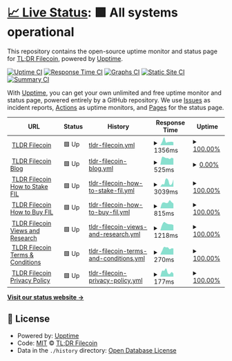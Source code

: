 # [📈 Live Status](https://tl-dr-filecoin.github.io/site-status-monitoring): <!--live status--> **🟩 All systems operational**

This repository contains the open-source uptime monitor and status page for [TL;DR Filecoin](https://filecointldr.io), powered by [Upptime](https://github.com/upptime/upptime).

[![Uptime CI](https://github.com/tl-dr-filecoin/site-status-monitoring/workflows/Uptime%20CI/badge.svg)](https://github.com/tl-dr-filecoin/site-status-monitoring/actions?query=workflow%3A%22Uptime+CI%22)
[![Response Time CI](https://github.com/tl-dr-filecoin/site-status-monitoring/workflows/Response%20Time%20CI/badge.svg)](https://github.com/tl-dr-filecoin/site-status-monitoring/actions?query=workflow%3A%22Response+Time+CI%22)
[![Graphs CI](https://github.com/tl-dr-filecoin/site-status-monitoring/workflows/Graphs%20CI/badge.svg)](https://github.com/tl-dr-filecoin/site-status-monitoring/actions?query=workflow%3A%22Graphs+CI%22)
[![Static Site CI](https://github.com/tl-dr-filecoin/site-status-monitoring/workflows/Static%20Site%20CI/badge.svg)](https://github.com/tl-dr-filecoin/site-status-monitoring/actions?query=workflow%3A%22Static+Site+CI%22)
[![Summary CI](https://github.com/tl-dr-filecoin/site-status-monitoring/workflows/Summary%20CI/badge.svg)](https://github.com/tl-dr-filecoin/site-status-monitoring/actions?query=workflow%3A%22Summary+CI%22)

With [Upptime](https://upptime.js.org), you can get your own unlimited and free uptime monitor and status page, powered entirely by a GitHub repository. We use [Issues](https://github.com/tl-dr-filecoin/site-status-monitoring/issues) as incident reports, [Actions](https://github.com/tl-dr-filecoin/site-status-monitoring/actions) as uptime monitors, and [Pages](https://tl-dr-filecoin.github.io/site-status-monitoring) for the status page.

<!--start: status pages-->
<!-- This summary is generated by Upptime (https://github.com/upptime/upptime) -->
<!-- Do not edit this manually, your changes will be overwritten -->
<!-- prettier-ignore -->
| URL | Status | History | Response Time | Uptime |
| --- | ------ | ------- | ------------- | ------ |
| <img alt="" src="https://icons.duckduckgo.com/ip3/www.filecointldr.io.ico" height="13"> [TLDR Filecoin](https://www.filecointldr.io) | 🟩 Up | [tldr-filecoin.yml](https://github.com/TL-DR-Filecoin/site-status-monitoring/commits/HEAD/history/tldr-filecoin.yml) | <details><summary><img alt="Response time graph" src="./graphs/tldr-filecoin/response-time-week.png" height="20"> 1356ms</summary><br><a href="https://tl-dr-filecoin.github.io/site-status-monitoring/history/tldr-filecoin"><img alt="Response time 985" src="https://img.shields.io/endpoint?url=https%3A%2F%2Fraw.githubusercontent.com%2FTL-DR-Filecoin%2Fsite-status-monitoring%2FHEAD%2Fapi%2Ftldr-filecoin%2Fresponse-time.json"></a><br><a href="https://tl-dr-filecoin.github.io/site-status-monitoring/history/tldr-filecoin"><img alt="24-hour response time 1536" src="https://img.shields.io/endpoint?url=https%3A%2F%2Fraw.githubusercontent.com%2FTL-DR-Filecoin%2Fsite-status-monitoring%2FHEAD%2Fapi%2Ftldr-filecoin%2Fresponse-time-day.json"></a><br><a href="https://tl-dr-filecoin.github.io/site-status-monitoring/history/tldr-filecoin"><img alt="7-day response time 1356" src="https://img.shields.io/endpoint?url=https%3A%2F%2Fraw.githubusercontent.com%2FTL-DR-Filecoin%2Fsite-status-monitoring%2FHEAD%2Fapi%2Ftldr-filecoin%2Fresponse-time-week.json"></a><br><a href="https://tl-dr-filecoin.github.io/site-status-monitoring/history/tldr-filecoin"><img alt="30-day response time 1191" src="https://img.shields.io/endpoint?url=https%3A%2F%2Fraw.githubusercontent.com%2FTL-DR-Filecoin%2Fsite-status-monitoring%2FHEAD%2Fapi%2Ftldr-filecoin%2Fresponse-time-month.json"></a><br><a href="https://tl-dr-filecoin.github.io/site-status-monitoring/history/tldr-filecoin"><img alt="1-year response time 985" src="https://img.shields.io/endpoint?url=https%3A%2F%2Fraw.githubusercontent.com%2FTL-DR-Filecoin%2Fsite-status-monitoring%2FHEAD%2Fapi%2Ftldr-filecoin%2Fresponse-time-year.json"></a></details> | <details><summary><a href="https://tl-dr-filecoin.github.io/site-status-monitoring/history/tldr-filecoin">100.00%</a></summary><a href="https://tl-dr-filecoin.github.io/site-status-monitoring/history/tldr-filecoin"><img alt="All-time uptime 100.00%" src="https://img.shields.io/endpoint?url=https%3A%2F%2Fraw.githubusercontent.com%2FTL-DR-Filecoin%2Fsite-status-monitoring%2FHEAD%2Fapi%2Ftldr-filecoin%2Fuptime.json"></a><br><a href="https://tl-dr-filecoin.github.io/site-status-monitoring/history/tldr-filecoin"><img alt="24-hour uptime 100.00%" src="https://img.shields.io/endpoint?url=https%3A%2F%2Fraw.githubusercontent.com%2FTL-DR-Filecoin%2Fsite-status-monitoring%2FHEAD%2Fapi%2Ftldr-filecoin%2Fuptime-day.json"></a><br><a href="https://tl-dr-filecoin.github.io/site-status-monitoring/history/tldr-filecoin"><img alt="7-day uptime 100.00%" src="https://img.shields.io/endpoint?url=https%3A%2F%2Fraw.githubusercontent.com%2FTL-DR-Filecoin%2Fsite-status-monitoring%2FHEAD%2Fapi%2Ftldr-filecoin%2Fuptime-week.json"></a><br><a href="https://tl-dr-filecoin.github.io/site-status-monitoring/history/tldr-filecoin"><img alt="30-day uptime 100.00%" src="https://img.shields.io/endpoint?url=https%3A%2F%2Fraw.githubusercontent.com%2FTL-DR-Filecoin%2Fsite-status-monitoring%2FHEAD%2Fapi%2Ftldr-filecoin%2Fuptime-month.json"></a><br><a href="https://tl-dr-filecoin.github.io/site-status-monitoring/history/tldr-filecoin"><img alt="1-year uptime 100.00%" src="https://img.shields.io/endpoint?url=https%3A%2F%2Fraw.githubusercontent.com%2FTL-DR-Filecoin%2Fsite-status-monitoring%2FHEAD%2Fapi%2Ftldr-filecoin%2Fuptime-year.json"></a></details>
| <img alt="" src="https://icons.duckduckgo.com/ip3/www.filecointldr.io.ico" height="13"> [TLDR Filecoin Blog](https://www.filecointldr.io/blog) | 🟩 Up | [tldr-filecoin-blog.yml](https://github.com/TL-DR-Filecoin/site-status-monitoring/commits/HEAD/history/tldr-filecoin-blog.yml) | <details><summary><img alt="Response time graph" src="./graphs/tldr-filecoin-blog/response-time-week.png" height="20"> 525ms</summary><br><a href="https://tl-dr-filecoin.github.io/site-status-monitoring/history/tldr-filecoin-blog"><img alt="Response time 631" src="https://img.shields.io/endpoint?url=https%3A%2F%2Fraw.githubusercontent.com%2FTL-DR-Filecoin%2Fsite-status-monitoring%2FHEAD%2Fapi%2Ftldr-filecoin-blog%2Fresponse-time.json"></a><br><a href="https://tl-dr-filecoin.github.io/site-status-monitoring/history/tldr-filecoin-blog"><img alt="24-hour response time 537" src="https://img.shields.io/endpoint?url=https%3A%2F%2Fraw.githubusercontent.com%2FTL-DR-Filecoin%2Fsite-status-monitoring%2FHEAD%2Fapi%2Ftldr-filecoin-blog%2Fresponse-time-day.json"></a><br><a href="https://tl-dr-filecoin.github.io/site-status-monitoring/history/tldr-filecoin-blog"><img alt="7-day response time 525" src="https://img.shields.io/endpoint?url=https%3A%2F%2Fraw.githubusercontent.com%2FTL-DR-Filecoin%2Fsite-status-monitoring%2FHEAD%2Fapi%2Ftldr-filecoin-blog%2Fresponse-time-week.json"></a><br><a href="https://tl-dr-filecoin.github.io/site-status-monitoring/history/tldr-filecoin-blog"><img alt="30-day response time 529" src="https://img.shields.io/endpoint?url=https%3A%2F%2Fraw.githubusercontent.com%2FTL-DR-Filecoin%2Fsite-status-monitoring%2FHEAD%2Fapi%2Ftldr-filecoin-blog%2Fresponse-time-month.json"></a><br><a href="https://tl-dr-filecoin.github.io/site-status-monitoring/history/tldr-filecoin-blog"><img alt="1-year response time 631" src="https://img.shields.io/endpoint?url=https%3A%2F%2Fraw.githubusercontent.com%2FTL-DR-Filecoin%2Fsite-status-monitoring%2FHEAD%2Fapi%2Ftldr-filecoin-blog%2Fresponse-time-year.json"></a></details> | <details><summary><a href="https://tl-dr-filecoin.github.io/site-status-monitoring/history/tldr-filecoin-blog">0.00%</a></summary><a href="https://tl-dr-filecoin.github.io/site-status-monitoring/history/tldr-filecoin-blog"><img alt="All-time uptime 7.00%" src="https://img.shields.io/endpoint?url=https%3A%2F%2Fraw.githubusercontent.com%2FTL-DR-Filecoin%2Fsite-status-monitoring%2FHEAD%2Fapi%2Ftldr-filecoin-blog%2Fuptime.json"></a><br><a href="https://tl-dr-filecoin.github.io/site-status-monitoring/history/tldr-filecoin-blog"><img alt="24-hour uptime 0.00%" src="https://img.shields.io/endpoint?url=https%3A%2F%2Fraw.githubusercontent.com%2FTL-DR-Filecoin%2Fsite-status-monitoring%2FHEAD%2Fapi%2Ftldr-filecoin-blog%2Fuptime-day.json"></a><br><a href="https://tl-dr-filecoin.github.io/site-status-monitoring/history/tldr-filecoin-blog"><img alt="7-day uptime 0.00%" src="https://img.shields.io/endpoint?url=https%3A%2F%2Fraw.githubusercontent.com%2FTL-DR-Filecoin%2Fsite-status-monitoring%2FHEAD%2Fapi%2Ftldr-filecoin-blog%2Fuptime-week.json"></a><br><a href="https://tl-dr-filecoin.github.io/site-status-monitoring/history/tldr-filecoin-blog"><img alt="30-day uptime 0.00%" src="https://img.shields.io/endpoint?url=https%3A%2F%2Fraw.githubusercontent.com%2FTL-DR-Filecoin%2Fsite-status-monitoring%2FHEAD%2Fapi%2Ftldr-filecoin-blog%2Fuptime-month.json"></a><br><a href="https://tl-dr-filecoin.github.io/site-status-monitoring/history/tldr-filecoin-blog"><img alt="1-year uptime 7.00%" src="https://img.shields.io/endpoint?url=https%3A%2F%2Fraw.githubusercontent.com%2FTL-DR-Filecoin%2Fsite-status-monitoring%2FHEAD%2Fapi%2Ftldr-filecoin-blog%2Fuptime-year.json"></a></details>
| <img alt="" src="https://icons.duckduckgo.com/ip3/www.filecointldr.io.ico" height="13"> [TLDR Filecoin How to Stake FIL](https://www.filecointldr.io/how-to-stake-filecoin) | 🟩 Up | [tldr-filecoin-how-to-stake-fil.yml](https://github.com/TL-DR-Filecoin/site-status-monitoring/commits/HEAD/history/tldr-filecoin-how-to-stake-fil.yml) | <details><summary><img alt="Response time graph" src="./graphs/tldr-filecoin-how-to-stake-fil/response-time-week.png" height="20"> 3039ms</summary><br><a href="https://tl-dr-filecoin.github.io/site-status-monitoring/history/tldr-filecoin-how-to-stake-fil"><img alt="Response time 2881" src="https://img.shields.io/endpoint?url=https%3A%2F%2Fraw.githubusercontent.com%2FTL-DR-Filecoin%2Fsite-status-monitoring%2FHEAD%2Fapi%2Ftldr-filecoin-how-to-stake-fil%2Fresponse-time.json"></a><br><a href="https://tl-dr-filecoin.github.io/site-status-monitoring/history/tldr-filecoin-how-to-stake-fil"><img alt="24-hour response time 1477" src="https://img.shields.io/endpoint?url=https%3A%2F%2Fraw.githubusercontent.com%2FTL-DR-Filecoin%2Fsite-status-monitoring%2FHEAD%2Fapi%2Ftldr-filecoin-how-to-stake-fil%2Fresponse-time-day.json"></a><br><a href="https://tl-dr-filecoin.github.io/site-status-monitoring/history/tldr-filecoin-how-to-stake-fil"><img alt="7-day response time 3039" src="https://img.shields.io/endpoint?url=https%3A%2F%2Fraw.githubusercontent.com%2FTL-DR-Filecoin%2Fsite-status-monitoring%2FHEAD%2Fapi%2Ftldr-filecoin-how-to-stake-fil%2Fresponse-time-week.json"></a><br><a href="https://tl-dr-filecoin.github.io/site-status-monitoring/history/tldr-filecoin-how-to-stake-fil"><img alt="30-day response time 2700" src="https://img.shields.io/endpoint?url=https%3A%2F%2Fraw.githubusercontent.com%2FTL-DR-Filecoin%2Fsite-status-monitoring%2FHEAD%2Fapi%2Ftldr-filecoin-how-to-stake-fil%2Fresponse-time-month.json"></a><br><a href="https://tl-dr-filecoin.github.io/site-status-monitoring/history/tldr-filecoin-how-to-stake-fil"><img alt="1-year response time 2881" src="https://img.shields.io/endpoint?url=https%3A%2F%2Fraw.githubusercontent.com%2FTL-DR-Filecoin%2Fsite-status-monitoring%2FHEAD%2Fapi%2Ftldr-filecoin-how-to-stake-fil%2Fresponse-time-year.json"></a></details> | <details><summary><a href="https://tl-dr-filecoin.github.io/site-status-monitoring/history/tldr-filecoin-how-to-stake-fil">100.00%</a></summary><a href="https://tl-dr-filecoin.github.io/site-status-monitoring/history/tldr-filecoin-how-to-stake-fil"><img alt="All-time uptime 100.00%" src="https://img.shields.io/endpoint?url=https%3A%2F%2Fraw.githubusercontent.com%2FTL-DR-Filecoin%2Fsite-status-monitoring%2FHEAD%2Fapi%2Ftldr-filecoin-how-to-stake-fil%2Fuptime.json"></a><br><a href="https://tl-dr-filecoin.github.io/site-status-monitoring/history/tldr-filecoin-how-to-stake-fil"><img alt="24-hour uptime 100.00%" src="https://img.shields.io/endpoint?url=https%3A%2F%2Fraw.githubusercontent.com%2FTL-DR-Filecoin%2Fsite-status-monitoring%2FHEAD%2Fapi%2Ftldr-filecoin-how-to-stake-fil%2Fuptime-day.json"></a><br><a href="https://tl-dr-filecoin.github.io/site-status-monitoring/history/tldr-filecoin-how-to-stake-fil"><img alt="7-day uptime 100.00%" src="https://img.shields.io/endpoint?url=https%3A%2F%2Fraw.githubusercontent.com%2FTL-DR-Filecoin%2Fsite-status-monitoring%2FHEAD%2Fapi%2Ftldr-filecoin-how-to-stake-fil%2Fuptime-week.json"></a><br><a href="https://tl-dr-filecoin.github.io/site-status-monitoring/history/tldr-filecoin-how-to-stake-fil"><img alt="30-day uptime 100.00%" src="https://img.shields.io/endpoint?url=https%3A%2F%2Fraw.githubusercontent.com%2FTL-DR-Filecoin%2Fsite-status-monitoring%2FHEAD%2Fapi%2Ftldr-filecoin-how-to-stake-fil%2Fuptime-month.json"></a><br><a href="https://tl-dr-filecoin.github.io/site-status-monitoring/history/tldr-filecoin-how-to-stake-fil"><img alt="1-year uptime 100.00%" src="https://img.shields.io/endpoint?url=https%3A%2F%2Fraw.githubusercontent.com%2FTL-DR-Filecoin%2Fsite-status-monitoring%2FHEAD%2Fapi%2Ftldr-filecoin-how-to-stake-fil%2Fuptime-year.json"></a></details>
| <img alt="" src="https://icons.duckduckgo.com/ip3/www.filecointldr.io.ico" height="13"> [TLDR Filecoin How to Buy FIL](https://www.filecointldr.io/how-to-buy-filecoin) | 🟩 Up | [tldr-filecoin-how-to-buy-fil.yml](https://github.com/TL-DR-Filecoin/site-status-monitoring/commits/HEAD/history/tldr-filecoin-how-to-buy-fil.yml) | <details><summary><img alt="Response time graph" src="./graphs/tldr-filecoin-how-to-buy-fil/response-time-week.png" height="20"> 815ms</summary><br><a href="https://tl-dr-filecoin.github.io/site-status-monitoring/history/tldr-filecoin-how-to-buy-fil"><img alt="Response time 578" src="https://img.shields.io/endpoint?url=https%3A%2F%2Fraw.githubusercontent.com%2FTL-DR-Filecoin%2Fsite-status-monitoring%2FHEAD%2Fapi%2Ftldr-filecoin-how-to-buy-fil%2Fresponse-time.json"></a><br><a href="https://tl-dr-filecoin.github.io/site-status-monitoring/history/tldr-filecoin-how-to-buy-fil"><img alt="24-hour response time 809" src="https://img.shields.io/endpoint?url=https%3A%2F%2Fraw.githubusercontent.com%2FTL-DR-Filecoin%2Fsite-status-monitoring%2FHEAD%2Fapi%2Ftldr-filecoin-how-to-buy-fil%2Fresponse-time-day.json"></a><br><a href="https://tl-dr-filecoin.github.io/site-status-monitoring/history/tldr-filecoin-how-to-buy-fil"><img alt="7-day response time 815" src="https://img.shields.io/endpoint?url=https%3A%2F%2Fraw.githubusercontent.com%2FTL-DR-Filecoin%2Fsite-status-monitoring%2FHEAD%2Fapi%2Ftldr-filecoin-how-to-buy-fil%2Fresponse-time-week.json"></a><br><a href="https://tl-dr-filecoin.github.io/site-status-monitoring/history/tldr-filecoin-how-to-buy-fil"><img alt="30-day response time 693" src="https://img.shields.io/endpoint?url=https%3A%2F%2Fraw.githubusercontent.com%2FTL-DR-Filecoin%2Fsite-status-monitoring%2FHEAD%2Fapi%2Ftldr-filecoin-how-to-buy-fil%2Fresponse-time-month.json"></a><br><a href="https://tl-dr-filecoin.github.io/site-status-monitoring/history/tldr-filecoin-how-to-buy-fil"><img alt="1-year response time 578" src="https://img.shields.io/endpoint?url=https%3A%2F%2Fraw.githubusercontent.com%2FTL-DR-Filecoin%2Fsite-status-monitoring%2FHEAD%2Fapi%2Ftldr-filecoin-how-to-buy-fil%2Fresponse-time-year.json"></a></details> | <details><summary><a href="https://tl-dr-filecoin.github.io/site-status-monitoring/history/tldr-filecoin-how-to-buy-fil">100.00%</a></summary><a href="https://tl-dr-filecoin.github.io/site-status-monitoring/history/tldr-filecoin-how-to-buy-fil"><img alt="All-time uptime 100.00%" src="https://img.shields.io/endpoint?url=https%3A%2F%2Fraw.githubusercontent.com%2FTL-DR-Filecoin%2Fsite-status-monitoring%2FHEAD%2Fapi%2Ftldr-filecoin-how-to-buy-fil%2Fuptime.json"></a><br><a href="https://tl-dr-filecoin.github.io/site-status-monitoring/history/tldr-filecoin-how-to-buy-fil"><img alt="24-hour uptime 100.00%" src="https://img.shields.io/endpoint?url=https%3A%2F%2Fraw.githubusercontent.com%2FTL-DR-Filecoin%2Fsite-status-monitoring%2FHEAD%2Fapi%2Ftldr-filecoin-how-to-buy-fil%2Fuptime-day.json"></a><br><a href="https://tl-dr-filecoin.github.io/site-status-monitoring/history/tldr-filecoin-how-to-buy-fil"><img alt="7-day uptime 100.00%" src="https://img.shields.io/endpoint?url=https%3A%2F%2Fraw.githubusercontent.com%2FTL-DR-Filecoin%2Fsite-status-monitoring%2FHEAD%2Fapi%2Ftldr-filecoin-how-to-buy-fil%2Fuptime-week.json"></a><br><a href="https://tl-dr-filecoin.github.io/site-status-monitoring/history/tldr-filecoin-how-to-buy-fil"><img alt="30-day uptime 100.00%" src="https://img.shields.io/endpoint?url=https%3A%2F%2Fraw.githubusercontent.com%2FTL-DR-Filecoin%2Fsite-status-monitoring%2FHEAD%2Fapi%2Ftldr-filecoin-how-to-buy-fil%2Fuptime-month.json"></a><br><a href="https://tl-dr-filecoin.github.io/site-status-monitoring/history/tldr-filecoin-how-to-buy-fil"><img alt="1-year uptime 100.00%" src="https://img.shields.io/endpoint?url=https%3A%2F%2Fraw.githubusercontent.com%2FTL-DR-Filecoin%2Fsite-status-monitoring%2FHEAD%2Fapi%2Ftldr-filecoin-how-to-buy-fil%2Fuptime-year.json"></a></details>
| <img alt="" src="https://icons.duckduckgo.com/ip3/www.filecointldr.io.ico" height="13"> [TLDR Filecoin Views and Research](https://www.filecointldr.io/views-and-research) | 🟩 Up | [tldr-filecoin-views-and-research.yml](https://github.com/TL-DR-Filecoin/site-status-monitoring/commits/HEAD/history/tldr-filecoin-views-and-research.yml) | <details><summary><img alt="Response time graph" src="./graphs/tldr-filecoin-views-and-research/response-time-week.png" height="20"> 1218ms</summary><br><a href="https://tl-dr-filecoin.github.io/site-status-monitoring/history/tldr-filecoin-views-and-research"><img alt="Response time 1338" src="https://img.shields.io/endpoint?url=https%3A%2F%2Fraw.githubusercontent.com%2FTL-DR-Filecoin%2Fsite-status-monitoring%2FHEAD%2Fapi%2Ftldr-filecoin-views-and-research%2Fresponse-time.json"></a><br><a href="https://tl-dr-filecoin.github.io/site-status-monitoring/history/tldr-filecoin-views-and-research"><img alt="24-hour response time 1299" src="https://img.shields.io/endpoint?url=https%3A%2F%2Fraw.githubusercontent.com%2FTL-DR-Filecoin%2Fsite-status-monitoring%2FHEAD%2Fapi%2Ftldr-filecoin-views-and-research%2Fresponse-time-day.json"></a><br><a href="https://tl-dr-filecoin.github.io/site-status-monitoring/history/tldr-filecoin-views-and-research"><img alt="7-day response time 1218" src="https://img.shields.io/endpoint?url=https%3A%2F%2Fraw.githubusercontent.com%2FTL-DR-Filecoin%2Fsite-status-monitoring%2FHEAD%2Fapi%2Ftldr-filecoin-views-and-research%2Fresponse-time-week.json"></a><br><a href="https://tl-dr-filecoin.github.io/site-status-monitoring/history/tldr-filecoin-views-and-research"><img alt="30-day response time 1196" src="https://img.shields.io/endpoint?url=https%3A%2F%2Fraw.githubusercontent.com%2FTL-DR-Filecoin%2Fsite-status-monitoring%2FHEAD%2Fapi%2Ftldr-filecoin-views-and-research%2Fresponse-time-month.json"></a><br><a href="https://tl-dr-filecoin.github.io/site-status-monitoring/history/tldr-filecoin-views-and-research"><img alt="1-year response time 1338" src="https://img.shields.io/endpoint?url=https%3A%2F%2Fraw.githubusercontent.com%2FTL-DR-Filecoin%2Fsite-status-monitoring%2FHEAD%2Fapi%2Ftldr-filecoin-views-and-research%2Fresponse-time-year.json"></a></details> | <details><summary><a href="https://tl-dr-filecoin.github.io/site-status-monitoring/history/tldr-filecoin-views-and-research">100.00%</a></summary><a href="https://tl-dr-filecoin.github.io/site-status-monitoring/history/tldr-filecoin-views-and-research"><img alt="All-time uptime 100.00%" src="https://img.shields.io/endpoint?url=https%3A%2F%2Fraw.githubusercontent.com%2FTL-DR-Filecoin%2Fsite-status-monitoring%2FHEAD%2Fapi%2Ftldr-filecoin-views-and-research%2Fuptime.json"></a><br><a href="https://tl-dr-filecoin.github.io/site-status-monitoring/history/tldr-filecoin-views-and-research"><img alt="24-hour uptime 100.00%" src="https://img.shields.io/endpoint?url=https%3A%2F%2Fraw.githubusercontent.com%2FTL-DR-Filecoin%2Fsite-status-monitoring%2FHEAD%2Fapi%2Ftldr-filecoin-views-and-research%2Fuptime-day.json"></a><br><a href="https://tl-dr-filecoin.github.io/site-status-monitoring/history/tldr-filecoin-views-and-research"><img alt="7-day uptime 100.00%" src="https://img.shields.io/endpoint?url=https%3A%2F%2Fraw.githubusercontent.com%2FTL-DR-Filecoin%2Fsite-status-monitoring%2FHEAD%2Fapi%2Ftldr-filecoin-views-and-research%2Fuptime-week.json"></a><br><a href="https://tl-dr-filecoin.github.io/site-status-monitoring/history/tldr-filecoin-views-and-research"><img alt="30-day uptime 100.00%" src="https://img.shields.io/endpoint?url=https%3A%2F%2Fraw.githubusercontent.com%2FTL-DR-Filecoin%2Fsite-status-monitoring%2FHEAD%2Fapi%2Ftldr-filecoin-views-and-research%2Fuptime-month.json"></a><br><a href="https://tl-dr-filecoin.github.io/site-status-monitoring/history/tldr-filecoin-views-and-research"><img alt="1-year uptime 100.00%" src="https://img.shields.io/endpoint?url=https%3A%2F%2Fraw.githubusercontent.com%2FTL-DR-Filecoin%2Fsite-status-monitoring%2FHEAD%2Fapi%2Ftldr-filecoin-views-and-research%2Fuptime-year.json"></a></details>
| <img alt="" src="https://icons.duckduckgo.com/ip3/www.filecointldr.io.ico" height="13"> [TLDR Filecoin Terms & Conditions](https://www.filecointldr.io/terms) | 🟩 Up | [tldr-filecoin-terms-and-conditions.yml](https://github.com/TL-DR-Filecoin/site-status-monitoring/commits/HEAD/history/tldr-filecoin-terms-and-conditions.yml) | <details><summary><img alt="Response time graph" src="./graphs/tldr-filecoin-terms-and-conditions/response-time-week.png" height="20"> 270ms</summary><br><a href="https://tl-dr-filecoin.github.io/site-status-monitoring/history/tldr-filecoin-terms-and-conditions"><img alt="Response time 266" src="https://img.shields.io/endpoint?url=https%3A%2F%2Fraw.githubusercontent.com%2FTL-DR-Filecoin%2Fsite-status-monitoring%2FHEAD%2Fapi%2Ftldr-filecoin-terms-and-conditions%2Fresponse-time.json"></a><br><a href="https://tl-dr-filecoin.github.io/site-status-monitoring/history/tldr-filecoin-terms-and-conditions"><img alt="24-hour response time 304" src="https://img.shields.io/endpoint?url=https%3A%2F%2Fraw.githubusercontent.com%2FTL-DR-Filecoin%2Fsite-status-monitoring%2FHEAD%2Fapi%2Ftldr-filecoin-terms-and-conditions%2Fresponse-time-day.json"></a><br><a href="https://tl-dr-filecoin.github.io/site-status-monitoring/history/tldr-filecoin-terms-and-conditions"><img alt="7-day response time 270" src="https://img.shields.io/endpoint?url=https%3A%2F%2Fraw.githubusercontent.com%2FTL-DR-Filecoin%2Fsite-status-monitoring%2FHEAD%2Fapi%2Ftldr-filecoin-terms-and-conditions%2Fresponse-time-week.json"></a><br><a href="https://tl-dr-filecoin.github.io/site-status-monitoring/history/tldr-filecoin-terms-and-conditions"><img alt="30-day response time 254" src="https://img.shields.io/endpoint?url=https%3A%2F%2Fraw.githubusercontent.com%2FTL-DR-Filecoin%2Fsite-status-monitoring%2FHEAD%2Fapi%2Ftldr-filecoin-terms-and-conditions%2Fresponse-time-month.json"></a><br><a href="https://tl-dr-filecoin.github.io/site-status-monitoring/history/tldr-filecoin-terms-and-conditions"><img alt="1-year response time 266" src="https://img.shields.io/endpoint?url=https%3A%2F%2Fraw.githubusercontent.com%2FTL-DR-Filecoin%2Fsite-status-monitoring%2FHEAD%2Fapi%2Ftldr-filecoin-terms-and-conditions%2Fresponse-time-year.json"></a></details> | <details><summary><a href="https://tl-dr-filecoin.github.io/site-status-monitoring/history/tldr-filecoin-terms-and-conditions">100.00%</a></summary><a href="https://tl-dr-filecoin.github.io/site-status-monitoring/history/tldr-filecoin-terms-and-conditions"><img alt="All-time uptime 100.00%" src="https://img.shields.io/endpoint?url=https%3A%2F%2Fraw.githubusercontent.com%2FTL-DR-Filecoin%2Fsite-status-monitoring%2FHEAD%2Fapi%2Ftldr-filecoin-terms-and-conditions%2Fuptime.json"></a><br><a href="https://tl-dr-filecoin.github.io/site-status-monitoring/history/tldr-filecoin-terms-and-conditions"><img alt="24-hour uptime 100.00%" src="https://img.shields.io/endpoint?url=https%3A%2F%2Fraw.githubusercontent.com%2FTL-DR-Filecoin%2Fsite-status-monitoring%2FHEAD%2Fapi%2Ftldr-filecoin-terms-and-conditions%2Fuptime-day.json"></a><br><a href="https://tl-dr-filecoin.github.io/site-status-monitoring/history/tldr-filecoin-terms-and-conditions"><img alt="7-day uptime 100.00%" src="https://img.shields.io/endpoint?url=https%3A%2F%2Fraw.githubusercontent.com%2FTL-DR-Filecoin%2Fsite-status-monitoring%2FHEAD%2Fapi%2Ftldr-filecoin-terms-and-conditions%2Fuptime-week.json"></a><br><a href="https://tl-dr-filecoin.github.io/site-status-monitoring/history/tldr-filecoin-terms-and-conditions"><img alt="30-day uptime 100.00%" src="https://img.shields.io/endpoint?url=https%3A%2F%2Fraw.githubusercontent.com%2FTL-DR-Filecoin%2Fsite-status-monitoring%2FHEAD%2Fapi%2Ftldr-filecoin-terms-and-conditions%2Fuptime-month.json"></a><br><a href="https://tl-dr-filecoin.github.io/site-status-monitoring/history/tldr-filecoin-terms-and-conditions"><img alt="1-year uptime 100.00%" src="https://img.shields.io/endpoint?url=https%3A%2F%2Fraw.githubusercontent.com%2FTL-DR-Filecoin%2Fsite-status-monitoring%2FHEAD%2Fapi%2Ftldr-filecoin-terms-and-conditions%2Fuptime-year.json"></a></details>
| <img alt="" src="https://icons.duckduckgo.com/ip3/filecointldr.io.ico" height="13"> [TLDR Filecoin Privacy Policy](https://filecointldr.io/privacy-policy) | 🟩 Up | [tldr-filecoin-privacy-policy.yml](https://github.com/TL-DR-Filecoin/site-status-monitoring/commits/HEAD/history/tldr-filecoin-privacy-policy.yml) | <details><summary><img alt="Response time graph" src="./graphs/tldr-filecoin-privacy-policy/response-time-week.png" height="20"> 177ms</summary><br><a href="https://tl-dr-filecoin.github.io/site-status-monitoring/history/tldr-filecoin-privacy-policy"><img alt="Response time 154" src="https://img.shields.io/endpoint?url=https%3A%2F%2Fraw.githubusercontent.com%2FTL-DR-Filecoin%2Fsite-status-monitoring%2FHEAD%2Fapi%2Ftldr-filecoin-privacy-policy%2Fresponse-time.json"></a><br><a href="https://tl-dr-filecoin.github.io/site-status-monitoring/history/tldr-filecoin-privacy-policy"><img alt="24-hour response time 145" src="https://img.shields.io/endpoint?url=https%3A%2F%2Fraw.githubusercontent.com%2FTL-DR-Filecoin%2Fsite-status-monitoring%2FHEAD%2Fapi%2Ftldr-filecoin-privacy-policy%2Fresponse-time-day.json"></a><br><a href="https://tl-dr-filecoin.github.io/site-status-monitoring/history/tldr-filecoin-privacy-policy"><img alt="7-day response time 177" src="https://img.shields.io/endpoint?url=https%3A%2F%2Fraw.githubusercontent.com%2FTL-DR-Filecoin%2Fsite-status-monitoring%2FHEAD%2Fapi%2Ftldr-filecoin-privacy-policy%2Fresponse-time-week.json"></a><br><a href="https://tl-dr-filecoin.github.io/site-status-monitoring/history/tldr-filecoin-privacy-policy"><img alt="30-day response time 163" src="https://img.shields.io/endpoint?url=https%3A%2F%2Fraw.githubusercontent.com%2FTL-DR-Filecoin%2Fsite-status-monitoring%2FHEAD%2Fapi%2Ftldr-filecoin-privacy-policy%2Fresponse-time-month.json"></a><br><a href="https://tl-dr-filecoin.github.io/site-status-monitoring/history/tldr-filecoin-privacy-policy"><img alt="1-year response time 154" src="https://img.shields.io/endpoint?url=https%3A%2F%2Fraw.githubusercontent.com%2FTL-DR-Filecoin%2Fsite-status-monitoring%2FHEAD%2Fapi%2Ftldr-filecoin-privacy-policy%2Fresponse-time-year.json"></a></details> | <details><summary><a href="https://tl-dr-filecoin.github.io/site-status-monitoring/history/tldr-filecoin-privacy-policy">100.00%</a></summary><a href="https://tl-dr-filecoin.github.io/site-status-monitoring/history/tldr-filecoin-privacy-policy"><img alt="All-time uptime 100.00%" src="https://img.shields.io/endpoint?url=https%3A%2F%2Fraw.githubusercontent.com%2FTL-DR-Filecoin%2Fsite-status-monitoring%2FHEAD%2Fapi%2Ftldr-filecoin-privacy-policy%2Fuptime.json"></a><br><a href="https://tl-dr-filecoin.github.io/site-status-monitoring/history/tldr-filecoin-privacy-policy"><img alt="24-hour uptime 100.00%" src="https://img.shields.io/endpoint?url=https%3A%2F%2Fraw.githubusercontent.com%2FTL-DR-Filecoin%2Fsite-status-monitoring%2FHEAD%2Fapi%2Ftldr-filecoin-privacy-policy%2Fuptime-day.json"></a><br><a href="https://tl-dr-filecoin.github.io/site-status-monitoring/history/tldr-filecoin-privacy-policy"><img alt="7-day uptime 100.00%" src="https://img.shields.io/endpoint?url=https%3A%2F%2Fraw.githubusercontent.com%2FTL-DR-Filecoin%2Fsite-status-monitoring%2FHEAD%2Fapi%2Ftldr-filecoin-privacy-policy%2Fuptime-week.json"></a><br><a href="https://tl-dr-filecoin.github.io/site-status-monitoring/history/tldr-filecoin-privacy-policy"><img alt="30-day uptime 100.00%" src="https://img.shields.io/endpoint?url=https%3A%2F%2Fraw.githubusercontent.com%2FTL-DR-Filecoin%2Fsite-status-monitoring%2FHEAD%2Fapi%2Ftldr-filecoin-privacy-policy%2Fuptime-month.json"></a><br><a href="https://tl-dr-filecoin.github.io/site-status-monitoring/history/tldr-filecoin-privacy-policy"><img alt="1-year uptime 100.00%" src="https://img.shields.io/endpoint?url=https%3A%2F%2Fraw.githubusercontent.com%2FTL-DR-Filecoin%2Fsite-status-monitoring%2FHEAD%2Fapi%2Ftldr-filecoin-privacy-policy%2Fuptime-year.json"></a></details>

<!--end: status pages-->

[**Visit our status website →**](https://tl-dr-filecoin.github.io/site-status-monitoring)

## 📄 License

- Powered by: [Upptime](https://github.com/upptime/upptime)
- Code: [MIT](./LICENSE) © [TL;DR Filecoin](https://filecointldr.io)
- Data in the `./history` directory: [Open Database License](https://opendatacommons.org/licenses/odbl/1-0/)
